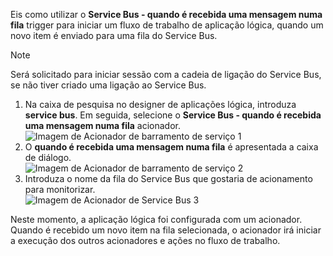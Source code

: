 Eis como utilizar o **Service Bus - quando é recebida uma mensagem numa fila** trigger para iniciar um fluxo de trabalho de aplicação lógica, quando um novo item é enviado para uma fila do Service Bus.  

> [!NOTE]
> Será solicitado para iniciar sessão com a cadeia de ligação do Service Bus, se não tiver criado uma ligação ao Service Bus.  
> 
> 

1. Na caixa de pesquisa no designer de aplicações lógica, introduza **service bus**. Em seguida, selecione o **Service Bus - quando é recebida uma mensagem numa fila** acionador.  
   ![Imagem de Acionador de barramento de serviço 1](./media/connectors-create-api-servicebus/trigger-1.png)   
2. O **quando é recebida uma mensagem numa fila** é apresentada a caixa de diálogo.  
   ![Imagem de Acionador de barramento de serviço 2](./media/connectors-create-api-servicebus/trigger-2.png)   
3. Introduza o nome da fila do Service Bus que gostaria de acionamento para monitorizar.   
   ![Imagem de Acionador de Service Bus 3](./media/connectors-create-api-servicebus/trigger-3.png)   

Neste momento, a aplicação lógica foi configurada com um acionador. Quando é recebido um novo item na fila selecionada, o acionador irá iniciar a execução dos outros acionadores e ações no fluxo de trabalho.    

